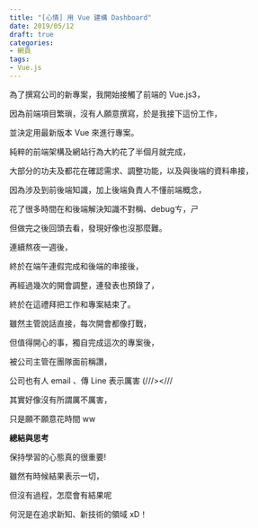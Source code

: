 ```yaml
---
title: "[心情] 用 Vue 建構 Dashboard"
date: 2019/05/12 
draft: true
categories: 
- 網頁
tags:
- Vue.js
---
```




為了撰寫公司的新專案，我開始接觸了前端的 Vue.js3，

因為前端項目繁瑣，沒有人願意撰寫，於是我接下這份工作，

並決定用最新版本 Vue 來進行專案。

純粹的前端架構及網站行為大約花了半個月就完成，

大部分的功夫及都花在確認需求、調整功能，以及與後端的資料串接，

因為涉及到前後端知識，加上後端負責人不懂前端概念，

花了很多時間在和後端解決知識不對稱、debugㄘ，ㄕ

但做完之後回頭去看，發現好像也沒那麼難。

連續熬夜一週後，

終於在端午連假完成和後端的串接後，

再經過幾次的開會調整，連發表也預錄了，

終於在這禮拜把工作和專案結束了。

雖然主管說話直接，每次開會都像打戰，

但值得開心的事，獨自完成這次的專案後，

被公司主管在團隊面前稱讚，

公司也有人 email 、傳 Line 表示厲害 (///><///

其實好像沒有所謂厲不厲害，

只是願不願意花時間 ww

**總結與思考**

保持學習的心態真的很重要!

雖然有時候結果表示一切，

但沒有過程，怎麼會有結果呢

何況是在追求新知、新技術的領域 xD！